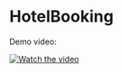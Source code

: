 # HotelBooking

Demo video:

[![Watch the video](https://img.youtube.com/vi/4u6o92ObXw4/hqdefault.jpg)](https://www.youtube.com/embed/4u6o92ObXw4)
